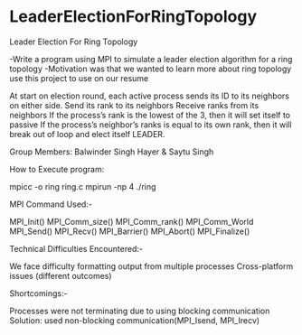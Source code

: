 # LeaderElectionForRingTopology
Leader Election For Ring Topology

-Write a program using MPI to simulate a leader election algorithm for a ring topology
-Motivation was that we wanted to learn more about ring topology use this project to use on our resume 

At start on election round, each active process sends its ID to its neighbors on either side. 
Send its rank to its neighbors
Receive ranks from its neighbors
If the process’s rank is the lowest of the 3, then it will set itself to passive
If the process’s neighbor’s ranks is equal to its own rank, then it will break out of loop and elect itself LEADER.

Group Members:
Balwinder Singh Hayer & Saytu Singh

How to Execute program:

mpicc -o ring ring.c 
mpirun -np 4 ./ring

MPI Command Used:-

MPI_Init()
MPI_Comm_size()
MPI_Comm_rank()
MPI_Comm_World
MPI_Send()
MPI_Recv()
MPI_Barrier()
MPI_Abort()
MPI_Finalize()

Technical Difficulties Encountered:-

We face difficulty formatting output from multiple processes
Cross-platform issues (different outcomes)

Shortcomings:-

Processes were not terminating due to using blocking communication
Solution: used non-blocking communication(MPI_Isend, MPI_Irecv)


